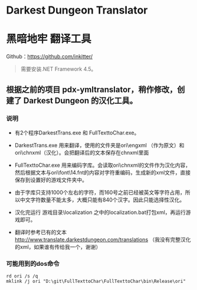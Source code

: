 # Darkest Dungeon Translator
# 黑暗地牢 翻译工具
Github：https://github.com/inkitter/

> 需要安装.NET Framework 4.5。

## 根据之前的项目 pdx-ymltranslator，稍作修改，创建了 Darkest Dungeon 的汉化工具。

### 说明
* 有2个程序DarkestTrans.exe 和 FullTexttoChar.exe。
* DarkestTrans.exe 用来翻译，使用的文件夹是ori\engxml （作为原文）和 ori\chnxml（汉化）。会把翻译后的文本保存在chnxml里面
* FullTexttoChar.exe 用来编码字库。会读取ori\chnxml的文件作为汉化内容，然后根据文本与ori\font\14.fnt的内容对字符重编码，生成新的xml文件，直接保存到设置好的游戏文件夹中。
* 由于字库只支持1000个左右的字符，而160号之前已经被英文等字符占用，所以中文字符数量不能太多，大概只能有840个汉字。因此只能选择性汉化。
* 汉化完运行 游戏目录\localization 之中的localization.bat打包xml，再运行游戏即可。

* 翻译时参考已有的文本 http://www.translate.darkestdungeon.com/translations （我没有完整汉化的xml，如果谁有传给我一个，谢谢）

### 可能用到的dos命令
```
rd ori /s /q
mklink /j ori "D:\git\FullTexttoChar\FullTexttoChar\bin\Release\ori"

```